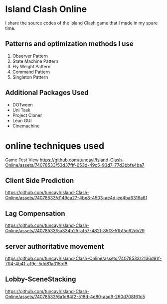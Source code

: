 # Island Clash Online
I share the source codes of the Island Clash game that I made in my spare time.

##  Patterns and optimization methods I use

1. Observer Pattern
2. State Machine Pattern
3. Fly Weight Pattern
4. Command Pattern
5. Singleton Pattern

## Additional Packages Used

* DOTween
* Uni Task
* Project Cloner
* Lean GUI
* Cinemachine


# online techniques used
Game Test View
https://github.com/tuncayl/Island-Clash-Online/assets/74078533/53d37fff-653d-49c5-93d7-77d3bbfa4ba7

## Client Side Prediction 
https://github.com/tuncayl/Island-Clash-Online/assets/74078533/d149ca27-4be8-4503-ae4d-ee4ba6316a61
## Lag Compensation 
https://github.com/tuncayl/Island-Clash-Online/assets/74078533/5a334b25-af57-482f-85f3-51b15c62db29
## server authoritative movement
https://github.com/tuncayl/Island-Clash-Online/assets/74078533/2136d91f-7ff4-4b41-af9c-5dd81a315bf8
## Lobby-SceneStacking
https://github.com/tuncayl/Island-Clash-Online/assets/74078533/6a1d84f2-518d-4e80-aad9-260d708f61c5



